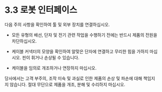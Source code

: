 # 3.3 로봇 인터페이스

다음 주의 사항을 확인하여 툴 및 외부 장치를 연결하십시오.

* 모든 유형의 배선, 단자 및 전기 관련 작업을 수행하기 전에는 반드시 제품의 전원을 차단하십시오.

* 케이블 커넥터의 모양을 확인하여 알맞은 단자에 연결하고 무리한 힘을 가하지 마십시오. 핀이 휘거나 손상될 수 있습니다.

* 케이블을 임의로 개조하거나 연장하지 마십시오.

당사에서는 고객 부주의, 조작 미숙 및 과실로 인한 제품의 손상 및 파손에 대해 책임지지 않습니다. 절대 무단으로 제품을 개조, 분해 및 수리하지 마십시오.



